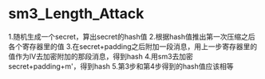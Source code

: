 # sm3_Length_Attack
   1.随机生成一个secret，算出secret的hash值
   2.根据hash值推出第一次压缩之后各个寄存器里的值
   3.在secret+padding之后附加一段消息，用上一步寄存器里的值作为IV去加密附加的那段消息，得到hash
   4.用sm3去加密secret+padding+m'，得到hash
   5.第3步和第4步得到的hash值应该相等
